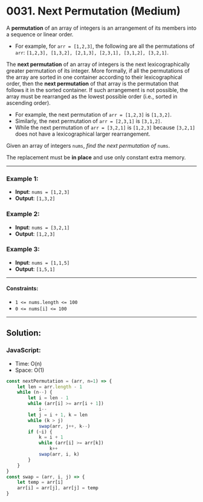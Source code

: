 # 0031. Next Permutation (Medium)

A **permutation** of an array of integers is an arrangement of its members into a sequence or linear order.

-    For example, for `arr = [1,2,3]`, the following are all the permutations of `arr`: `[1,2,3], [1,3,2], [2,1,3], [2,3,1], [3,1,2], [3,2,1]`.

The **next permutation** of an array of integers is the next lexicographically greater permutation of its integer. More formally, if all the permutations of the array are sorted in one container according to their lexicographical order, then the **next permutation** of that array is the permutation that follows it in the sorted container. If such arrangement is not possible, the array must be rearranged as the lowest possible order (i.e., sorted in ascending order).

-    For example, the next permutation of `arr = [1,2,3]` is `[1,3,2]`.
-    Similarly, the next permutation of `arr = [2,3,1]` is `[3,1,2]`.
-    While the next permutation of `arr = [3,2,1]` is `[1,2,3]` because `[3,2,1]` does not have a lexicographical larger rearrangement.

Given an array of integers `nums`, _find the next permutation of_ `nums`.

The replacement must be **in place** and use only constant extra memory.

---
### Example 1:
- **Input**: `nums = [1,2,3]`
- **Output**: `[1,3,2]`

### Example 2:
- **Input**: `nums = [3,2,1]`
- **Output**: `[1,2,3]`

### Example 3:
- **Input**: `nums = [1,1,5]`
- **Output**: `[1,5,1]`

---
#### Constraints:
-    `1 <= nums.length <= 100`
-    `0 <= nums[i] <= 100`

---
## Solution:
### JavaScript:
- Time: O(n)
- Space: O(1)

```js
const nextPermutation = (arr, n=1) => {
    let len = arr.length - 1
    while (n--) {
        let i = len - 1
        while (arr[i] >= arr[i + 1])
            i--
        let j = i + 1, k = len
        while (k > j) 
            swap(arr, j++, k--)
        if (~i) {
            k = i + 1
            while (arr[i] >= arr[k])
                k++
            swap(arr, i, k)
        }
    }
}
const swap = (arr, i, j) => {
    let temp = arr[i]
    arr[i] = arr[j], arr[j] = temp
}
```
